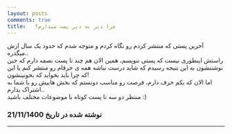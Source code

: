 ```yaml
---
layout: posts
comments: true
title:   چرا دیر به دیر پست میذارم؟
---
```


آخرین پستی که منتشر کردم رو نگاه کردم و متوجه شدم که حدود یک سال ازش میگذره..
<br>
راستش اینطوری نیست که پستی ننویسم،
همین الان هم چند تا پست نصفه دارم که حین نوشتنشون به این نتیجه رسیدم که شاید درست نباشه همه ی حرفام رو منتشر کنم یا این که چرا باید بخواید که بخونینشون!
<br>
اما الان که یکم حرف دارم، فرصت رو مناسب دونستم که بخش هاییش رو با شما به اشتراک بذارم..
<br>
منتظر دو سه تا پست کوتاه با موضوعات مختلف باشید :)

### نوشته شده در تاریخ 21/11/1400

---